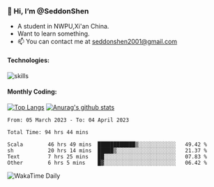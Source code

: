 ### 👋 Hi, I’m @SeddonShen
- A student in NWPU,Xi'an China.
- Want to learn something.
- 📫 You can contact me at seddonshen2001@gmail.com

#### Technologies:

![skills](https://skillicons.dev/icons?i=scala,js,html,css,bootstrap,jquery,c,cpp,cloudflare,django,docker,flask,git,github,githubactions,linux,latex,mysql,nodejs,ps,php,pr,py,raspberrypi,redis,unreal,v,vscode,vue,bash)

#### Monthly Coding:
[![Top Langs](https://github-readme-stats.vercel.app/api/top-langs?username=seddonshen&show_icons=true&locale=en&layout=compact&hide=html&langs_count=8)](https://github.com/SeddonShen/)
[![Anurag's github stats](https://github-readme-stats.vercel.app/api?username=SeddonShen&count_private=true&show_icons=true)](https://github.com/anuraghazra/github-readme-stats)
<!--START_SECTION:waka-->

```text
From: 05 March 2023 - To: 04 April 2023

Total Time: 94 hrs 44 mins

Scala        46 hrs 49 mins  ████████████▒░░░░░░░░░░░░   49.42 %
sh           20 hrs 14 mins  █████▒░░░░░░░░░░░░░░░░░░░   21.37 %
Text         7 hrs 25 mins   ██░░░░░░░░░░░░░░░░░░░░░░░   07.83 %
Other        6 hrs 5 mins    █▓░░░░░░░░░░░░░░░░░░░░░░░   06.42 %
```

<!--END_SECTION:waka-->

![WakaTime Daily](https://wakatime.com/share/@seddon2001/61a7e342-5f12-4fea-bf92-1fac161e97d6.svg)
<!---
SeddonShen/SeddonShen is a ✨ special ✨ repository because its `README.md` (this file) appears on your GitHub profile.
You can click the Preview link to take a look at your changes.
--->
